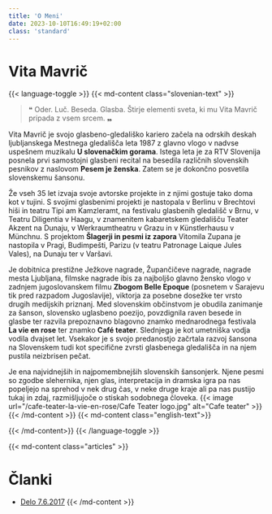 ```yaml
---
title: 'O Meni'
date: 2023-10-10T16:49:19+02:00
class: 'standard'
---
```


# Vita Mavrič

{{< language-toggle >}}
{{< md-content class="slovenian-text" >}}
  > ❝ Oder. Luč. Beseda. Glasba. Štirje elementi sveta, ki mu Vita Mavrič pripada z vsem srcem. ❠

  Vita Mavrič je svojo glasbeno-gledališko kariero začela na odrskih deskah ljubljanskega Mestnega gledališča leta 1987 z glavno vlogo v nadvse uspešnem muzikalu <strong>U slovenačkim gorama</strong>. Istega leta je za RTV Slovenija posnela prvi samostojni glasbeni recital na besedila različnih slovenskih pesnikov z naslovom <strong>Pesem je ženska</strong>. Zatem se je dokončno posvetila slovenskemu šansonu.

  Že vseh 35 let izvaja svoje avtorske projekte in z njimi gostuje tako doma kot v tujini. S svojimi glasbenimi projekti je nastopala v Berlinu v Brechtovi hiši in teatru Tipi am Kamzleramt, na festivalu glasbenih gledališč v Brnu, v Teatru Diligentia v Haagu, v znamenitem kabaretskem gledališču Teater Akzent na Dunaju, v Werkraumtheatru v Grazu in v Künstlerhausu v Münchnu. S projektom <strong>Šlagerji in pesmi iz zapora</strong> Vitomila Zupana je nastopila v Pragi, Budimpešti, Parizu (v teatru Patronage Laique Jules Vales), na Dunaju ter v Varšavi.

  Je dobitnica prestižne Ježkove nagrade, Župančičeve nagrade, nagrade mesta Ljubljana, filmske nagrade ibis za najboljšo glavno žensko vlogo v zadnjem jugoslovanskem filmu <strong>Zbogom Belle Epoque</strong> (posnetem v Sarajevu tik pred razpadom Jugoslavije), viktorja za posebne dosežke ter vrsto drugih medijskih priznanj. Med slovenskim občinstvom je obudila zanimanje za šanson, slovensko uglasbeno poezijo, povzdignila raven besede in glasbe ter razvila prepoznavno blagovno znamko mednarodnega festivala <strong>La vie en rose</strong> ter znamko <strong>Café teater</strong>. Slednjega je kot umetniška vodja vodila dvajset let. Vsekakor je s svojo predanostjo začrtala razvoj šansona na Slovenskem tudi kot specifične zvrsti glasbenega gledališča in na njem pustila neizbrisen pečat.

  Je ena najvidnejših in najpomembnejših slovenskih šansonjerk. Njene pesmi so zgodbe slehernika, njen glas, interpretacija in dramska igra pa nas popeljejo na sprehod v nek drug čas, v neke druge kraje ali pa nas pustijo tukaj in zdaj, razmišljujoče o stiskah sodobnega človeka.
  {{< image url="/cafe-teater-la-vie-en-rose/Cafe Teater logo.jpg" alt="Cafe teater" >}}
{{< /md-content >}}
{{< md-content class="english-text">}}

{{< /md-content>}}
{{< /language-toggle >}}

{{< md-content class="articles" >}}
  # Članki
  - [Delo 7.6.2017](/kratek-cv-obeh/DELO-07.06.2017.pdf#toolbar=0)
{{< /md-content >}}